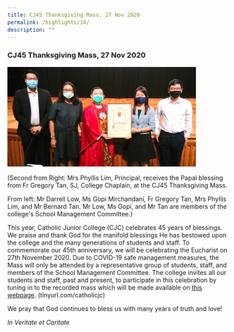 ```yaml
---
title: CJ45 Thanksgiving Mass, 27 Nov 2020
permalink: /highlights/14/
description: ""
---
```

### **CJ45 Thanksgiving Mass, 27 Nov 2020**

<img src="/images/thanksgiving.jpg" style="width:85%">

(Second from Right: Mrs Phyllis Lim, Principal, receives the Papal blessing from Fr Gregory Tan, SJ, College Chaplain, at the CJ45 Thanksgiving Mass.

From left: Mr Darrell Low, Ms Gopi Mirchandani, Fr Gregory Tan, Mrs Phyllis Lim, and Mr Bernard Tan. Mr Low, Ms Gopi, and Mr Tan are members of the college's School Management Committee.)

This year, Catholic Junior College (CJC) celebrates 45 years of blessings. We praise and thank God for the manifold blessings He has bestowed upon the college and the many generations of students and staff. To commemorate our 45th anniversary, we will be celebrating the Eucharist on 27th November 2020. Due to COVID-19 safe management measures, the Mass will only be attended by a representative group of students, staff, and members of the School Management Committee. The college invites all our students and staff, past and present, to participate in this celebration by tuning in to the recorded mass which will be made available on [this webpage](https://www.youtube.com/watch?v=WH0i-4eyA4g). (tinyurl.com/catholicjc) 

We pray that God continues to bless us with many years of truth and love!   

_In Veritate et Caritate_